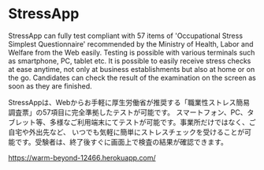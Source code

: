 # StressApp
StressApp can fully test compliant with 57 items of 'Occupational Stress Simplest Questionnaire' recommended by the Ministry of Health, Labor and Welfare from the Web easily. Testing is possible with various terminals such as smartphone, PC, tablet etc. It is possible to easily receive stress checks at ease anytime, not only at business establishments but also at home or on the go. Candidates can check the result of the examination on the screen as soon as they are finished.

StressAppは、Webからお手軽に厚生労働省が推奨する「職業性ストレス簡易調査票」の57項目に完全準拠したテストが可能です。
スマートフォン、PC、タブレット等、多様なご利用端末にてテストが可能です。事業所だけではなく、ご自宅や外出先など、
いつでも気軽に簡単にストレスチェックを受けることが可能です。受験者は、終了後すぐに画面上で検査の結果が確認できます。

https://warm-beyond-12466.herokuapp.com/
